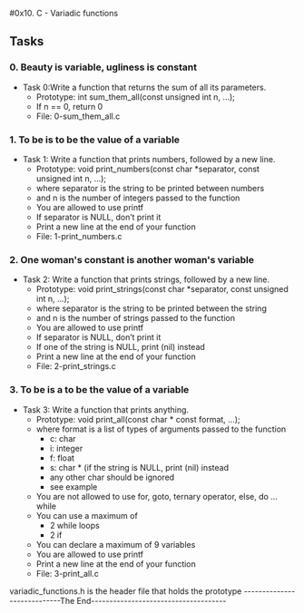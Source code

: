 #0x10. C - Variadic functions

## Tasks
### 0. Beauty is variable, ugliness is constant
- Task 0:Write a function that returns the sum of all its parameters.
	- Prototype: int sum_them_all(const unsigned int n, ...);
	- If n == 0, return 0
	- File: 0-sum_them_all.c
### 1. To be is to be the value of a variable
- Task 1: Write a function that prints numbers, followed by a new line.
	- Prototype: void print_numbers(const char *separator, const unsigned int n, ...);
	- where separator is the string to be printed between numbers
	- and n is the number of integers passed to the function
	- You are allowed to use printf
	- If separator is NULL, don’t print it
	- Print a new line at the end of your function
	- File: 1-print_numbers.c
### 2. One woman's constant is another woman's variable
- Task 2: Write a function that prints strings, followed by a new line.
	- Prototype: void print_strings(const char *separator, const unsigned int n, ...);
	- where separator is the string to be printed between the string
	- and n is the number of strings passed to the function
	- You are allowed to use printf
	- If separator is NULL, don’t print it
	- If one of the string is NULL, print (nil) instead
	- Print a new line at the end of your function
	- File: 2-print_strings.c
### 3. To be is a to be the value of a variable
- Task 3: Write a function that prints anything.
	- Prototype: void print_all(const char * const format, ...);
	- where format is a list of types of arguments passed to the function
		- c: char
		- i: integer
		- f: float
		- s: char * (if the string is NULL, print (nil) instead
		- any other char should be ignored
		- see example
	- You are not allowed to use for, goto, ternary operator, else, do ... while
	- You can use a maximum of
		- 2 while loops
		- 2 if
	- You can declare a maximum of 9 variables
	- You are allowed to use printf
	- Print a new line at the end of your function
	- File: 3-print_all.c

variadic_functions.h is the header file that holds the prototype
----------------------------The End-------------------------------------

